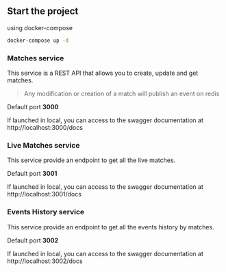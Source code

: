 ## Start the project

using docker-compose

```bash
docker-compose up -d
```

### Matches service

This service is a REST API that allows you to create, update and get matches.

> Any modification or creation of a match will publish an event on redis

Default port **3000**

If launched in local, you can access to the swagger documentation at http://localhost:3000/docs

### Live Matches service

This service provide an endpoint to get all the live matches.

Default port **3001**

If launched in local, you can access to the swagger documentation at http://localhost:3001/docs

### Events History service

This service provide an endpoint to get all the events history by matches.

Default port **3002**

If launched in local, you can access to the swagger documentation at http://localhost:3002/docs
